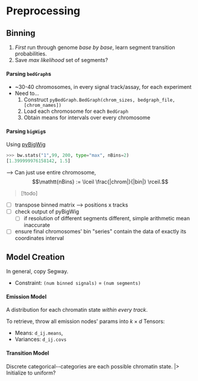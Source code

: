 # Preprocessing
## Binning
1. _First_ run through genome _base by base_, learn segment transition probabilities.
2. Save _max likelihood_ set of segments?

#### Parsing `bedGraph`s
- ~30-40 chromosomes, in every signal track/assay, for each experiment
- Need to...
	1. Construct `pyBedGraph.BedGraph(chrom_sizes, bedgraph_file, [chrom_names])`
	2. Load each chromosome for each `BedGraph`
	3. Obtain means for intervals over every chromosome
 
#### Parsing `bigWig`s
Using [pyBigWig](https://github.com/deeptools/pyBigWig)
```python
>>> bw.stats("1",99, 200, type="max", nBins=2)
[1.399999976158142, 1.5]
```
--> Can just use entire chromosome, $$\mathtt{nBins} := \lceil \frac{|chrom|}{|bin|} \rceil.$$

>[!todo]

- [ ] transpose binned matrix --> positions x tracks
- [ ] check output of pyBigWig
	- [ ] if resolution of different segments different, simple arithmetic mean inaccurate
- [ ] ensure final chromosomes' bin "series" contain the data of exactly its coordinates interval

## Model Creation
In general, copy Segway.
- Constraint: `(num binned signals)` = `(num segments)`

#### Emission Model
A distribution for each chromatin state _within every track_.

To retrieve, throw all emission nodes' params into $k \times d$ Tensors:
- Means: `d_ij.means`,
- Variances: `d_ij.covs`
#### Transition Model
Discrete categorical--categories are each possible chromatin state.
|> Initialize to uniform?
